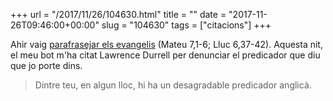 +++
url = "/2017/11/26/104630.html"
title = ""
date = "2017-11-26T09:46:00+00:00"
slug = "104630"
tags = ["citacions"]
+++

Ahir vaig [parafrasejar els evangelis](/2017/11/25/175911.html) (Mateu 7,1-6; Lluc 6,37-42). Aquesta nit, el meu bot m'ha citat Lawrence Durrell per denunciar el predicador que diu que jo porte dins.

> Dintre teu, en algun lloc, hi ha un desagradable predicador anglicà.
